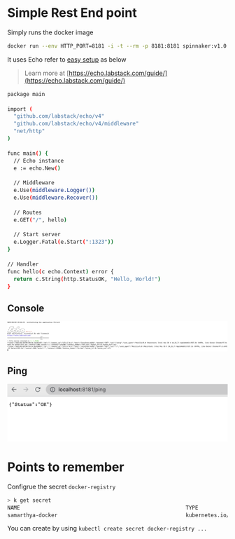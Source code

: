 # Simple Rest End point

 Simply runs the docker image

 ```bash
 docker run --env HTTP_PORT=8181 -i -t --rm -p 8181:8181 spinnaker:v1.0
 ```

It uses Echo refer to [easy setup](https://github.com/labstack/echo) as below

> Learn more at [https://echo.labstack.com/guide/](https://echo.labstack.com/guide/)

```bash
package main

import (
  "github.com/labstack/echo/v4"
  "github.com/labstack/echo/v4/middleware"
  "net/http"
)

func main() {
  // Echo instance
  e := echo.New()

  // Middleware
  e.Use(middleware.Logger())
  e.Use(middleware.Recover())

  // Routes
  e.GET("/", hello)

  // Start server
  e.Logger.Fatal(e.Start(":1323"))
}

// Handler
func hello(c echo.Context) error {
  return c.String(http.StatusOK, "Hello, World!")
}
```

## Console

 ![](./images/console.png)

 ## Ping

 ![](./images/ping.png)

# Points to remember

Configrue the secret `docker-registry`

```bash
> k get secret                
NAME                                                     TYPE                                  DATA   AGE
samarthya-docker                                         kubernetes.io/dockerconfigjson        1      20h
```

You can create by using `kubectl create secret docker-registry ...`